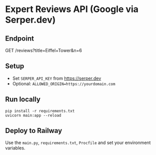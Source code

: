 # Expert Reviews API (Google via Serper.dev)

## Endpoint
GET /reviews?title=Eiffel+Tower&n=6

## Setup
- Set `SERPER_API_KEY` from https://serper.dev
- Optional: `ALLOWED_ORIGIN=https://yourdomain.com`

## Run locally
```
pip install -r requirements.txt
uvicorn main:app --reload
```

## Deploy to Railway
Use the `main.py`, `requirements.txt`, `Procfile` and set your environment variables.
